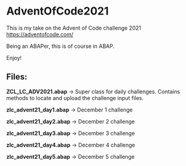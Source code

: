 # AdventOfCode2021
This is my take on the Advent of Code challenge 2021 https://adventofcode.com/

Being an ABAPer, this is of course in ABAP.

Enjoy!


## Files:
**ZCL_LC_ADV2021.abap** -> Super class for daily challenges. Contains methods to locate and upload the challenge input files.

**zlc_advent21_day1.abap** -> December 1 challenge

**zlc_advent21_day2.abap** -> December 2 challenge

**zlc_advent21_day3.abap** -> December 3 challenge

**zlc_advent21_day4.abap** -> December 4 challenge

**zlc_advent21_day5.abap** -> December 5 challenge
